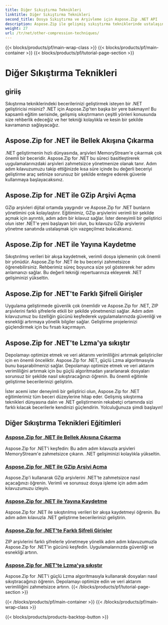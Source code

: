 ```yaml
---
title: Diğer Sıkıştırma Teknikleri
linktitle: Diğer Sıkıştırma Teknikleri
second_title: Dosya Sıkıştırma ve Arşivleme için Aspose.Zip .NET API
description: Aspose.Zip ile gelişmiş sıkıştırma tekniklerinde ustalaşın. Lzma sıkıştırmasıyla bellek akışı ayıklamadan depolamayı optimize etmeye kadar geliştirme becerilerinizi geliştirin.
weight: 27
url: /tr/net/other-compression-techniques/
---
```


{{< blocks/products/pf/main-wrap-class >}}
{{< blocks/products/pf/main-container >}}
{{< blocks/products/pf/tutorial-page-section >}}

# Diğer Sıkıştırma Teknikleri


## giriiş

Sıkıştırma tekniklerindeki becerilerinizi geliştirmek isteyen bir .NET geliştiricisi misiniz? .NET için Aspose.Zip'ten başka bir yere bakmayın! Bu kapsamlı eğitim serisinde, gelişmiş sıkıştırmanın çeşitli yönleri konusunda size rehberlik edeceğiz ve her tekniği kolaylıkla ve kesin bir şekilde kavramanızı sağlayacağız.

## Aspose.Zip for .NET ile Bellek Akışına Çıkarma

.NET geliştirmenin hızlı dünyasında, arşivleri MemoryStream'e çıkarmak çok önemli bir beceridir. Aspose.Zip for .NET bu süreci basitleştirerek uygulamalarınızdaki arşivleri zahmetsizce yönetmenize olanak tanır. Adım adım kılavuzumuzu takip ettiğinizde kısa süre içinde bu değerli beceriyi geliştirme araç setinize sorunsuz bir şekilde entegre ederek güvenle kullanmaya başlayacaksınız.

## Aspose.Zip for .NET ile GZip Arşivi Açma

GZip arşivleri dijital ortamda yaygındır ve Aspose.Zip for .NET bunların yönetimini çok kolaylaştırır. Eğitimimiz, GZip arşivlerini verimli bir şekilde açmak için ayrıntılı, adım adım bir kılavuz sağlar. İster deneyimli bir geliştirici olun ister .NET'e yeni başlayan biri olun, bu kılavuzu GZip arşivlerini yönetme sanatında ustalaşmak için vazgeçilmez bulacaksınız.

## Aspose.Zip for .NET ile Yayına Kaydetme

Sıkıştırılmış verileri bir akışa kaydetmek, verimli dosya işlemenin çok önemli bir yönüdür. Aspose.Zip for .NET ile bu beceriyi zahmetsizce öğrenebilirsiniz. Rehberimiz süreç boyunca size yol göstererek her adımı anlamanızı sağlar. Bu değerli tekniği repertuarınıza ekleyerek .NET gelişiminizi yükseltin.

## Aspose.Zip for .NET'te Farklı Şifreli Girişler

Uygulama geliştirmede güvenlik çok önemlidir ve Aspose.Zip for .NET, ZIP arşivlerini farklı şifrelerle etkili bir şekilde yönetmenizi sağlar. Adım adım kılavuzumuz bu özelliğin gücünü keşfederek uygulamalarınızda güvenliği ve esnekliği artırmaya yönelik bilgiler sağlar. Geliştirme projelerinizi güçlendirmek için bu fırsatı kaçırmayın.

## Aspose.Zip for .NET'te Lzma'ya sıkıştır

Depolamayı optimize etmek ve veri aktarımı verimliliğini artırmak geliştiriciler için en önemli önceliktir. Aspose.Zip for .NET, güçlü Lzma algoritmasıyla bunu başarabilmenizi sağlar. Depolamayı optimize etmek ve veri aktarım verimliliğini artırmak için bu güçlü algoritmadan yararlanarak dosyaları sorunsuz bir şekilde nasıl sıkıştıracağınızı öğrenin. Bu önemli eğitimle geliştirme becerilerinizi geliştirin.

İster acemi ister deneyimli bir geliştirici olun, Aspose.Zip for .NET eğitimlerimiz tüm beceri düzeylerine hitap eder. Gelişmiş sıkıştırma teknikleri dünyasına dalın ve .NET geliştirmenin rekabetçi ortamında sizi farklı kılacak becerilerle kendinizi güçlendirin. Yolculuğunuza şimdi başlayın!
## Diğer Sıkıştırma Teknikleri Eğitimleri
### [Aspose.Zip for .NET ile Bellek Akışına Çıkarma](./extract-to-memory-stream/)
Aspose.Zip for .NET'i keşfedin: Bu adım adım kılavuzla arşivleri MemoryStream'e zahmetsizce çıkarın. .NET gelişiminizi kolaylıkla yükseltin.
### [Aspose.Zip for .NET ile GZip Arşivi Açma](./open-gzip-archive/)
Aspose.Zip'i kullanarak GZip arşivlerini .NET'te zahmetsizce nasıl açacağınızı öğrenin. Verimli ve sorunsuz dosya işleme için adım adım kılavuzumuzu izleyin.
### [Aspose.Zip for .NET ile Yayına Kaydetme](./save-to-stream/)
Aspose.Zip for .NET ile sıkıştırılmış verileri bir akışa kaydetmeyi öğrenin. Bu adım adım kılavuzla .NET geliştirme becerilerinizi geliştirin.
### [Aspose.Zip for .NET'te Farklı Şifreli Girişler](./entries-with-different-passwords/)
ZIP arşivlerini farklı şifrelerle yönetmeye yönelik adım adım kılavuzumuzla Aspose.Zip for .NET'in gücünü keşfedin. Uygulamalarınızda güvenliği ve esnekliği artırın. 
### [Aspose.Zip for .NET'te Lzma'ya sıkıştır](./compress-to-lzma/)
Aspose.Zip for .NET'i güçlü Lzma algoritmasıyla kullanarak dosyaları nasıl sıkıştıracağınızı öğrenin. Depolamayı optimize edin ve veri aktarım verimliliğini zahmetsizce artırın.
{{< /blocks/products/pf/tutorial-page-section >}}

{{< /blocks/products/pf/main-container >}}
{{< /blocks/products/pf/main-wrap-class >}}

{{< blocks/products/products-backtop-button >}}
